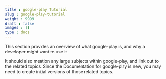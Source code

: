 ```yaml
---
title : google-play Tutorial
slug : google-play-tutorial
weight : 9999
draft : false
images : []
type : docs
---
```


This section provides an overview of what google-play is, and why a developer might want to use it.

It should also mention any large subjects within google-play, and link out to the related topics.  Since the Documentation for google-play is new, you may need to create initial versions of those related topics.

